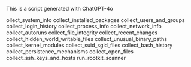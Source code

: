 This is a script generated with ChatGPT-4o 

ollect_system_info
collect_installed_packages
collect_users_and_groups
collect_login_history
collect_process_info
collect_network_info
collect_autoruns
collect_file_integrity
collect_recent_changes
collect_hidden_world_writable_files
collect_unusual_binary_paths
collect_kernel_modules
collect_suid_sgid_files
collect_bash_history
collect_persistence_mechanisms
collect_open_files
collect_ssh_keys_and_hosts
run_rootkit_scanner
